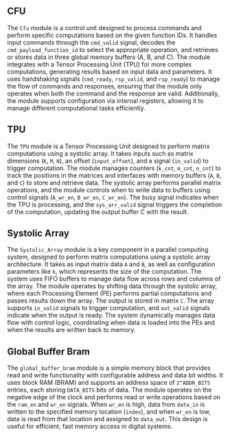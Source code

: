 ## CFU

The `Cfu` module is a control unit designed to process commands and perform specific computations based on the given function IDs. It handles input commands through the `cmd_valid` signal, decodes the `cmd_payload_function_id` to select the appropriate operation, and retrieves or stores data in three global memory buffers (A, B, and C). The module integrates with a Tensor Processing Unit (TPU) for more complex computations, generating results based on input data and parameters. It uses handshaking signals (`cmd_ready`, `rsp_valid`, and `rsp_ready`) to manage the flow of commands and responses, ensuring that the module only operates when both the command and the response are valid. Additionally, the module supports configuration via internal registers, allowing it to manage different computational tasks efficiently.

## TPU

The `TPU` module is a Tensor Processing Unit designed to perform matrix computations using a systolic array. It takes inputs such as matrix dimensions (`K`, `M`, `N`), an offset (`input_offset`), and a signal (`in_valid`) to trigger computation. The module manages counters (`k_cnt`, `m_cnt`, `n_cnt`) to track the positions in the matrices and interfaces with memory buffers (`A`, `B`, and `C`) to store and retrieve data. The systolic array performs parallel matrix operations, and the module controls when to write data to buffers using control signals (`A_wr_en`, `B_wr_en`, `C_wr_en`). The busy signal indicates when the TPU is processing, and the `sys_arr_valid` signal triggers the completion of the computation, updating the output buffer C with the result.

## Systolic Array

The `Systolic_Array` module is a key component in a parallel computing system, designed to perform matrix computations using a systolic array architecture. It takes as input matrix data `A` and `B`, as well as configuration parameters like `k`, which represents the size of the computation. The system uses FIFO buffers to manage data flow across rows and columns of the array. The module operates by shifting data through the systolic array, where each Processing Element (PE) performs partial computations and passes results down the array. The output is stored in matrix `C`. The array supports `in_valid` signals to trigger computation, and `out_valid` signals indicate when the output is ready. The system dynamically manages data flow with control logic, coordinating when data is loaded into the PEs and when the results are written back to memory.

## Global Buffer Bram

The `global_buffer_bram` module is a simple memory block that provides read and write functionality with configurable address and data bit widths. It uses block RAM (BRAM) and supports an address space of `2^ADDR_BITS` entries, each storing `DATA_BITS` bits of data. The module operates on the negative edge of the clock and performs read or write operations based on the `ram_en` and `wr_en` signals. When `wr_en` is high, data from `data_in` is written to the specified memory location (`index`), and when `wr_en` is low, data is read from that location and assigned to `data_out`. This design is useful for efficient, fast memory access in digital systems.